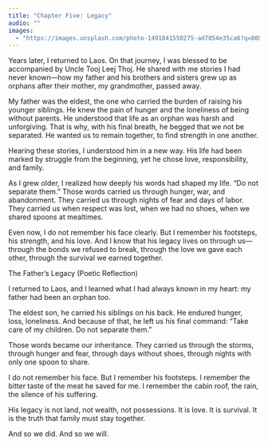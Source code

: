 ```yaml
---
title: "Chapter Five: Legacy"
audio: ""
images:
  - "https://images.unsplash.com/photo-1491841550275-ad7854e35ca6?q=80&w=1600&auto=format&fit=crop"
---
```


Years later, I returned to Laos. On that journey, I was blessed to be accompanied by Uncle Tooj Leej Thoj. He shared with me stories I had never known—how my father and his brothers and sisters grew up as orphans after their mother, my grandmother, passed away.

My father was the eldest, the one who carried the burden of raising his younger siblings. He knew the pain of hunger and the loneliness of being without parents. He understood that life as an orphan was harsh and unforgiving. That is why, with his final breath, he begged that we not be separated. He wanted us to remain together, to find strength in one another.

Hearing these stories, I understood him in a new way. His life had been marked by struggle from the beginning, yet he chose love, responsibility, and family.

As I grew older, I realized how deeply his words had shaped my life. “Do not separate them.” Those words carried us through hunger, war, and abandonment. They carried us through nights of fear and days of labor. They carried us when respect was lost, when we had no shoes, when we shared spoons at mealtimes.

Even now, I do not remember his face clearly. But I remember his footsteps, his strength, and his love. And I know that his legacy lives on through us—through the bonds we refused to break, through the love we gave each other, through the survival we earned together.

The Father’s Legacy (Poetic Reflection)

I returned to Laos,
and I learned what I had always known in my heart:
my father had been an orphan too.

The eldest son,
he carried his siblings on his back.
He endured hunger, loss, loneliness.
And because of that,
he left us his final command:
“Take care of my children. Do not separate them.”

Those words became our inheritance.
They carried us through the storms,
through hunger and fear,
through days without shoes,
through nights with only one spoon to share.

I do not remember his face.
But I remember his footsteps.
I remember the bitter taste of the meat he saved for me.
I remember the cabin roof, the rain, the silence of his suffering.

His legacy is not land,
not wealth, not possessions.
It is love.
It is survival.
It is the truth that family must stay together.

And so we did.
And so we will.